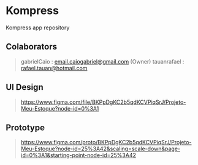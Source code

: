 # Kompress
Kompress app repository

## Colaborators
> gabrielCaio : email.caiogabriel@gmail.com (Owner)
> tauanrafael : rafael.tauan@hotmail.com

## UI Design
> https://www.figma.com/file/BKPpDgKC2b5qdKCVPiqSrJ/Projeto-Meu-Estoque?node-id=0%3A1

## Prototype
> https://www.figma.com/proto/BKPpDgKC2b5qdKCVPiqSrJ/Projeto-Meu-Estoque?node-id=25%3A42&scaling=scale-down&page-id=0%3A1&starting-point-node-id=25%3A42